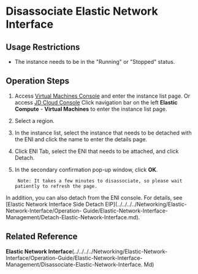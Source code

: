 # Disassociate Elastic Network Interface

## Usage Restrictions

* The instance needs to be in the "Running" or "Stopped" status.

## Operation Steps

1. Access [Virtual Machines Console](https://cns-console.jdcloud.com/host/compute/list) and enter the instance list page. Or access [JD Cloud Console](https://console.jdcloud.com) Click navigation bar on the left **Elastic Compute** - **Virtual Machines** to enter the instance list page.
2. Select a region.
3. In the instance list, select the instance that needs to be detached with the ENI and click the name to enter the details page.
4. Click ENI Tab, select the ENI that needs to be attached, and click Detach.
5. In the secondary confirmation pop-up window, click **OK**.
		
		
		Note: It takes a few minutes to disassociate, so please wait patiently to refresh the page.

In addition, you can also detach from the ENI console. For details, see [Elastic Network Interface Side Detach EIP](../../../../Networking/Elastic-Network-Interface/Operation- Guide/Elastic-Network-Interface-Management/Detach-Elastic-Network-Interface.md).

## Related Reference
**Elastic Network Interface**(../../../../Networking/Elastic-Network-Interface/Operation-Guide/Elastic-Network-Interface-Management/Disassociate-Elastic-Network-Interface. Md)
